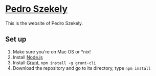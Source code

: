 # [Pedro Szekely](http://usc-isi-i2.github.io/szekely/)
This is the website of Pedro Szekely.
## Set up
1. Make sure you're on Mac OS or *nix!
2. Install [Node.js](http://nodejs.org/)
3. Install [Grunt](http://gruntjs.com/), `npm install -g grunt-cli`
4. Download the repository and go to its directory, type `npm install`
